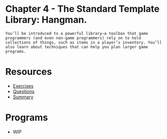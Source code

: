 # Chapter 4 - The Standard Template Library: Hangman.

`You’ll be introduced to a powerful library—a toolbox that game programmers (and even non-game programmers) rely on to hold collections of things, such as items in a player’s inventory. You’ll also learn about techniques that can help you plan larger game programs.`

# Resources
- [Exercises](Exercises/)
- [Questions](Questions/)
- [Summary](Summary/)

# Programs
- WIP